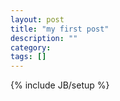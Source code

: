 ```yaml
---
layout: post
title: "my first post"
description: ""
category: 
tags: []
---
```

{% include JB/setup %}
